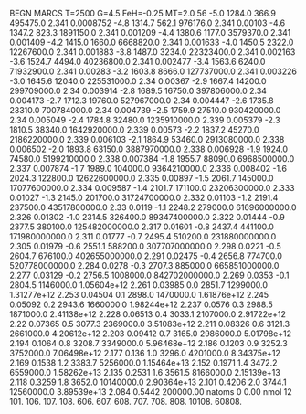 BEGN
MARCS T=2500 G=4.5 FeH=-0.25 MT=2.0
                  56
-5.0 1284.0 366.9 495475.0 2.341 0.0008752 
-4.8 1314.7 562.1 976176.0 2.341 0.00103 
-4.6 1347.2 823.3 1891150.0 2.341 0.001209 
-4.4 1380.6 1177.0 3579370.0 2.341 0.001409 
-4.2 1415.0 1660.0 6668820.0 2.341 0.001633 
-4.0 1450.5 2322.0 12267600.0 2.341 0.001883 
-3.8 1487.0 3234.0 22323400.0 2.341 0.002163 
-3.6 1524.7 4494.0 40236800.0 2.341 0.002477 
-3.4 1563.6 6240.0 71932900.0 2.341 0.00283 
-3.2 1603.8 8666.0 127737000.0 2.341 0.003226 
-3.0 1645.6 12040.0 225531000.0 2.34 0.00367 
-2.9 1667.4 14200.0 299709000.0 2.34 0.003914 
-2.8 1689.5 16750.0 397806000.0 2.34 0.004173 
-2.7 1712.3 19760.0 527967000.0 2.34 0.004447 
-2.6 1735.8 23310.0 700784000.0 2.34 0.004739 
-2.5 1759.9 27510.0 930420000.0 2.34 0.005049 
-2.4 1784.8 32480.0 1235910000.0 2.339 0.005379 
-2.3 1810.5 38340.0 1642920000.0 2.339 0.00573 
-2.2 1837.2 45270.0 2186220000.0 2.339 0.006103 
-2.1 1864.9 53460.0 2913080000.0 2.338 0.006502 
-2.0 1893.8 63150.0 3887970000.0 2.338 0.006928 
-1.9 1924.0 74580.0 5199210000.0 2.338 0.007384 
-1.8 1955.7 88090.0 6968500000.0 2.337 0.007874 
-1.7 1989.0 104000.0 9364210000.0 2.336 0.008402 
-1.6 2024.3 122800.0 12622600000.0 2.335 0.00897 
-1.5 2061.7 145000.0 17077600000.0 2.334 0.009587 
-1.4 2101.7 171100.0 23206300000.0 2.333 0.01027 
-1.3 2145.0 201700.0 31724700000.0 2.332 0.01103 
-1.2 2191.4 237500.0 43517800000.0 2.33 0.0119 
-1.1 2248.2 279000.0 61696000000.0 2.326 0.01302 
-1.0 2314.5 326400.0 89347400000.0 2.322 0.01444 
-0.9 2377.5 380100.0 125482000000.0 2.317 0.01601 
-0.8 2437.4 441100.0 171980000000.0 2.311 0.01777 
-0.7 2495.4 510200.0 231880000000.0 2.305 0.01979 
-0.6 2551.1 588200.0 307707000000.0 2.298 0.0221 
-0.5 2604.7 676100.0 402655000000.0 2.291 0.02475 
-0.4 2656.8 774700.0 520778000000.0 2.284 0.0278 
-0.3 2707.3 885000.0 665851000000.0 2.277 0.03129 
-0.2 2756.5 1008000.0 842702000000.0 2.269 0.0353 
-0.1 2804.5 1146000.0 1.05604e+12 2.261 0.03985 
0.0 2851.7 1299000.0 1.31277e+12 2.253 0.04504 
0.1 2898.0 1470000.0 1.61876e+12 2.245 0.05092 
0.2 2943.6 1660000.0 1.98244e+12 2.237 0.0576 
0.3 2988.5 1871000.0 2.41138e+12 2.228 0.06513 
0.4 3033.1 2107000.0 2.91722e+12 2.22 0.07365 
0.5 3077.3 2369000.0 3.51083e+12 2.211 0.08326 
0.6 3121.3 2661000.0 4.20612e+12 2.203 0.09412 
0.7 3165.0 2986000.0 5.01798e+12 2.194 0.1064 
0.8 3208.7 3349000.0 5.96468e+12 2.186 0.1203 
0.9 3252.3 3752000.0 7.06498e+12 2.177 0.136 
1.0 3296.0 4201000.0 8.34375e+12 2.169 0.1538 
1.2 3383.7 5256000.0 1.15464e+13 2.152 0.1971 
1.4 3472.2 6559000.0 1.58262e+13 2.135 0.2531 
1.6 3561.5 8166000.0 2.15139e+13 2.118 0.3259 
1.8 3652.0 10140000.0 2.90364e+13 2.101 0.4206 
2.0 3744.1 12560000.0 3.89539e+13 2.084 0.5442 
200000.00
natoms              0      0.00
nmol          12
          101.         106.       107.      108.         606.        607.        608.
          707.         708.       808.    10108.       60808.
